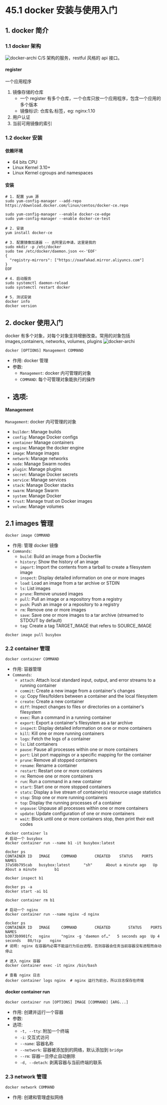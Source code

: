 # 45.1 docker 安装与使用入门


## 1. docker 简介
### 1.1 docker 架构
![docker-archi](../images/45/docker_architecture.jpg)
C/S 架构的服务，restful 风格的 api 接口。

#### register
一个应用程序
1. 镜像存储的仓库
	- 一个 register 有多个仓库，一个仓库只放一个应用程序，包含一个应用的多个版本
	- 镜像标识: 仓库名:标签，eg: nginx:1.10
2. 用户认证
3. 当前可用镜像的索引


### 1.2 docker 安装
#### 依赖环境
- 64 bits CPU
- Linux Kernel 3.10+
- Linux Kernel cgroups and namespaces

#### 安装
```
# 1. 配置 yum 源
sudo yum-config-manager --add-repo https://download.docker.com/linux/centos/docker-ce.repo

sudo yum-config-manager --enable docker-ce-edge
sudo yum-config-manager --enable docker-ce-test

# 2. 安装
yum install docker-ce

# 3. 配置镜像加速器 -- 去阿里云申请，这里是我的
sudo mkdir -p /etc/docker
sudo tee /etc/docker/daemon.json <<-'EOF'
{
  "registry-mirrors": ["https://oaafakad.mirror.aliyuncs.com"]
}
EOF

# 4. 启动服务
sudo systemctl daemon-reload
sudo systemctl restart docker

# 5. 测试安装
docker info
docker version
```


## 2. docker 使用入门
docker 有多个对象，对每个对象支持增删改查。常用的对象包括 images,containers, networks, volumes, plugins
![docker-archi](../images/45/docker_state.jpg)

`docker [OPTIONS] Management COMMAND`
- 作用: docker 管理
- 参数:
	- `Management`: docker 内可管理的对象
	- `COMMAND`: 每个可管理对象能执行的操作
- 选项:
	-
#### Management
`Management`: docker 内可管理的对象
- `builder`:     Manage builds
- `config`:      Manage Docker configs
- `container`   Manage containers
- `engine`:      Manage the docker engine
- `image`:  Manage images
- `network`:     Manage networks
- `node`:        Manage Swarm nodes
- `plugin`:      Manage plugins
- `secret`:      Manage Docker secrets
- `service`:     Manage services
- `stack`:       Manage Docker stacks
- `swarm`:       Manage Swarm
- `system`:      Manage Docker
- `trust`:       Manage trust on Docker images
- `volume`:      Manage volumes

## 2.1 images 管理
`docker image COMMAND`
- 作用: 管理 docker 镜像
- `Commands`:
    - `build`:       Build an image from a Dockerfile
    - `history`:     Show the history of an image
    - `import`:      Import the contents from a tarball to create a filesystem image
    - `inspect`:     Display detailed information on one or more images
    - `load`:        Load an image from a tar archive or STDIN
    - `ls`:          List images
    - `prune`:       Remove unused images
    - `pull`:        Pull an image or a repository from a registry
    - `push`:        Push an image or a repository to a registry
    - `rm`:          Remove one or more images
    - `save`:        Save one or more images to a tar archive (streamed to STDOUT by default)
    - `tag`:         Create a tag TARGET_IMAGE that refers to SOURCE_IMAGE

```
docker image pull busybox
```

### 2.2 container 管理
`docker container COMMAND`
- 作用: 容器管理
- `Commands`:
    - `attach`:      Attach local standard input, output, and error streams to a running container
    - `commit`:      Create a new image from a container's changes
    - `cp`:          Copy files/folders between a container and the local filesystem
    - `create`:      Create a new container
    - `diff`:        Inspect changes to files or directories on a container's filesystem
    - `exec`:        Run a command in a running container
    - `export`:      Export a container's filesystem as a tar archive
    - `inspect`:     Display detailed information on one or more containers
    - `kill`:        Kill one or more running containers
    - `logs`:        Fetch the logs of a container
    - `ls`:          List containers
    - `pause`:       Pause all processes within one or more containers
    - `port`:        List port mappings or a specific mapping for the container
    - `prune`:       Remove all stopped containers
    - `rename`:      Rename a container
    - `restart`:     Restart one or more containers
    - `rm`:          Remove one or more containers
    - `run`:         Run a command in a new container
    - `start`:       Start one or more stopped containers
    - `stats`:       Display a live stream of container(s) resource usage statistics
    - `stop`:        Stop one or more running containers
    - `top`:         Display the running processes of a container
    - `unpause`:     Unpause all processes within one or more containers
    - `update`:      Update configuration of one or more containers
    - `wait`:        Block until one or more containers stop, then print their exit codes

```
docker container ls
# 启动一个 busybox
docker container run --name b1 -it busybox:latest

docker ps
CONTAINER ID   IMAGE     COMMAND        CREATED    STATUS    PORTS     NAMES
37a58b795cab   busybox:latest      "sh"      About a minute ago   Up About a minute        b1

docker inspect b1

docker ps -a
docker start -ai b1

docker container rm b1

# 启动一个 nginx
docker container run --name nginx -d nginx

docker ps
CONTAINER ID   IMAGE     COMMAND        CREATED        STATUS    PORTS     NAMES
b3073b9901fc   nginx     "nginx -g 'daemon of…"   5 seconds ago  Up 4 seconds   80/tcp    nginx
# 说明: nginx 在容器内必需不能运行为后台进程，否则容器会任务当前容器没有进程而自动停止

# 进入 nginx 容器
docker container exec -it nginx /bin/bash

# 查看 nginx 日志
docker container logs nginx  # nginx 运行为前台，所以日志保存在终端  
```

#### docker container run
`docker container run [OPTIONS] IMAGE [COMMAND] [ARG...]`
- 作用: 创建并运行一个容器
- 参数:
- 选项:
	- `-t, --tty`: 附加一个终端
	- `-i`: 交互式访问
	- `--name`: 容器名称
	- `--network`: 容器被添加到的网络，默认添加到 `bridge`
	- `--rm`: 容器一旦停止自动删除
	- `-d, --detach`: 剥离容器与当前终端的联系

### 2.3 network 管理
`docker network COMMAND`
- 作用: 创建和管理虚拟网络
